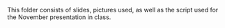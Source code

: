 This folder consists of slides, pictures used, as well as the script used for the November presentation in class.
